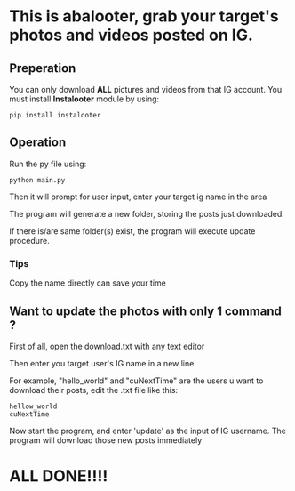 # This is abalooter, grab your target's photos and videos posted on IG.

## Preperation
You can only download **ALL** pictures and videos from that IG account.
You must install **Instalooter** module by using: 

`pip install instalooter`

## Operation
Run the py file using:

`python main.py`

Then it will prompt for user input, enter your target ig name in the area

The program will generate a new folder, storing the posts just downloaded.

If there is/are same folder(s) exist, the program will execute update procedure.
### Tips
Copy the name directly can save your time

## Want to update the photos with only **1** command ?
First of all, open the download.txt with any text editor

Then enter you target user's IG name in a new line

For example, "hello_world" and "cuNextTime" are the users u want to download their posts, edit the .txt file like this:
```
hellow_world
cuNextTime
```

Now start the program, and enter 'update' as the input of IG username.
The program will download those new posts immediately
# ALL DONE!!!!
